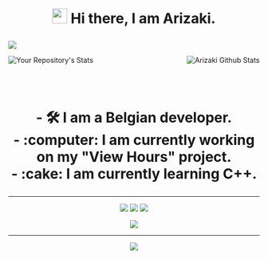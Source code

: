 <h1><p align="center"><img src="https://i.imgur.com/jo5Z5JE.gif" width="30"/> Hi there, I am Arizaki.</h1>

[![](https://discord.c99.nl/widget/theme-4/696481194443014174.png)](https://discord.com/users/820360564219707392)

<img align="right" alt="Arizaki Github Stats" src="https://github-readme-stats.vercel.app/api?username=Oreki-ASTRAL&theme=tokyonight&show_icons=true&hide_border=true" />

![Your Repository's Stats]( https://github-readme-stats.vercel.app/api/top-langs/?username=Oreki-ASTRAL&theme=tokyonight )

<br><br>

<h1><p align="center">
 - 🛠️ I am a Belgian developer.<br>
 - :computer: I am currently working on my "View Hours" project.<br>
 - :cake: I am currently learning C++.
</h1>

---

<p align="center">
   <a href="https://discord.com/users/820360564219707392" target"blank_"><img src="https://img.shields.io/badge/discord%20-111111.svg?&style=for-the-badge&logo=discord&logoColor=white"></a>
   <a href="https://open.spotify.com/user/bicc9ar16gw92ro1wil1n65rx" target"blank_"><img src="https://img.shields.io/badge/Spotify%20-111111.svg?&style=for-the-badge&logo=spotify&logoColor=white"></a>
   <a href="https://github.com/Oreki-ASTRAL" target"blank_"><img src="https://img.shields.io/badge/GitHub%20-111111.svg?&style=for-the-badge&logo=github&logoColor=white"></a>
</p>


<div align="center"><img src="https://cdn.discordapp.com/avatars/820360564219707392/a_ec55b010739279065986d0b197dd05f7.gif?size=2048" /></div>


 
---

<div align="center"><img src="https://cdn.discordapp.com/attachments/820367515350728727/894635493810139196/167394.gif" /></div>
